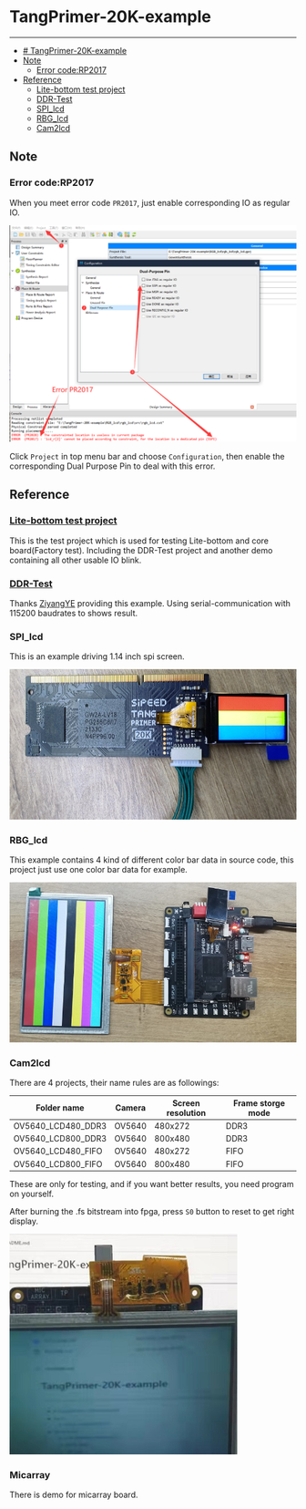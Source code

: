 # TangPrimer-20K-example
---
- [# TangPrimer-20K-example](#-tangprimer-20k-example)
- [Note](#note)
  - [Error code:RP2017](#error-coderp2017)
- [Reference](#reference)
  - [Lite-bottom test project](#lite-bottom-test-project)
  - [DDR-Test](#ddr-test)
  - [SPI_lcd](#spi_lcd)
  - [RBG_lcd](#rbg_lcd)
  - [Cam2lcd](#cam2lcd)

## Note

### Error code:RP2017

When you meet error code `PR2017`, just enable corresponding IO as regular IO.

![rp2017](./.assets/rp2017.png)

Click `Project` in top menu bar and choose `Configuration`, then enable the corresponding Dual Purpose Pin to deal with this error.


## Reference

### [Lite-bottom test project](./Lite-bottom%20test%20project/test_board/README.md)

This is the test project which is used for testing Lite-bottom and core board(Factory test).
Including the DDR-Test project and another demo containing all other usable IO blink.

### [DDR-Test](./DDR-test/LicheeTang20K_DDR_Test/README.md)

Thanks [ZiyangYE](https://github.com/ZiyangYE) providing this example.
Using serial-communication with 115200 baudrates to shows result.

### SPI_lcd

This is an example driving 1.14 inch spi screen.

![spi_lcd](./.assets/spi_lcd.jpg)

### RBG_lcd

This example contains 4 kind of different color bar data in source code, this project just use one color bar data for example.

![rgb](./.assets/rgb.jpg)

### Cam2lcd

There are 4 projects, their name rules are as followings:

| Folder name | Camera | Screen resolution | Frame storge mode |
| --- | --- | --- | --- |
|OV5640_LCD480_DDR3| OV5640 | 480x272 | DDR3 |
|OV5640_LCD800_DDR3| OV5640 | 800x480 | DDR3 |
|OV5640_LCD480_FIFO| OV5640 | 480x272 | FIFO |
|OV5640_LCD800_FIFO| OV5640 | 800x480 | FIFO |

These are only for testing, and if you want better results, you need program on yourself.

After burning the .fs bitstream into fpga, press `S0` button to reset to get right display.

![cam2lcd](./.assets/cam2lcd.jpg)

### Micarray

There is demo for micarray board.